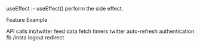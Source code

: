 useEffect :- useEffect() perform the side effect.

Feature                            Example

API calls                    int/twitter feed data fetch
timers                    twitter auto-refresh 
authentication              fb /insta logout redirect
